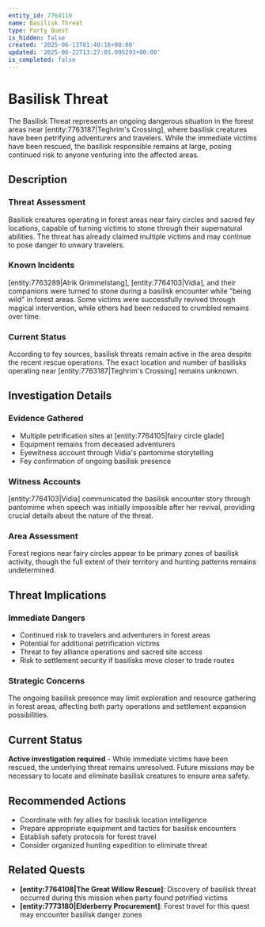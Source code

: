```yaml
---
entity_id: 7764110
name: Basilisk Threat
type: Party Quest
is_hidden: false
created: '2025-06-13T01:40:16+00:00'
updated: '2025-06-22T13:27:05.095293+00:00'
is_completed: false
---
```


# Basilisk Threat

The Basilisk Threat represents an ongoing dangerous situation in the forest areas near [entity:7763187|Teghrim's Crossing], where basilisk creatures have been petrifying adventurers and travelers. While the immediate victims have been rescued, the basilisk responsible remains at large, posing continued risk to anyone venturing into the affected areas.

## Description

### Threat Assessment

Basilisk creatures operating in forest areas near fairy circles and sacred fey locations, capable of turning victims to stone through their supernatural abilities. The threat has already claimed multiple victims and may continue to pose danger to unwary travelers.

### Known Incidents

[entity:7763289|Alrik Grimmelstang], [entity:7764103|Vidia], and their companions were turned to stone during a basilisk encounter while "being wild" in forest areas. Some victims were successfully revived through magical intervention, while others had been reduced to crumbled remains over time.

### Current Status

According to fey sources, basilisk threats remain active in the area despite the recent rescue operations. The exact location and number of basilisks operating near [entity:7763187|Teghrim's Crossing] remains unknown.

## Investigation Details

### Evidence Gathered

- Multiple petrification sites at [entity:7764105|fairy circle glade]
- Equipment remains from deceased adventurers
- Eyewitness account through Vidia's pantomime storytelling
- Fey confirmation of ongoing basilisk presence

### Witness Accounts

[entity:7764103|Vidia] communicated the basilisk encounter story through pantomime when speech was initially impossible after her revival, providing crucial details about the nature of the threat.

### Area Assessment

Forest regions near fairy circles appear to be primary zones of basilisk activity, though the full extent of their territory and hunting patterns remains undetermined.

## Threat Implications

### Immediate Dangers

- Continued risk to travelers and adventurers in forest areas
- Potential for additional petrification victims
- Threat to fey alliance operations and sacred site access
- Risk to settlement security if basilisks move closer to trade routes

### Strategic Concerns

The ongoing basilisk presence may limit exploration and resource gathering in forest areas, affecting both party operations and settlement expansion possibilities.

## Current Status

**Active investigation required** - While immediate victims have been rescued, the underlying threat remains unresolved. Future missions may be necessary to locate and eliminate basilisk creatures to ensure area safety.

## Recommended Actions

- Coordinate with fey allies for basilisk location intelligence
- Prepare appropriate equipment and tactics for basilisk encounters
- Establish safety protocols for forest travel
- Consider organized hunting expedition to eliminate threat

## Related Quests

- **[entity:7764108|The Great Willow Rescue]**: Discovery of basilisk threat occurred during this mission when party found petrified victims
- **[entity:7773180|Elderberry Procurement]**: Forest travel for this quest may encounter basilisk danger zones